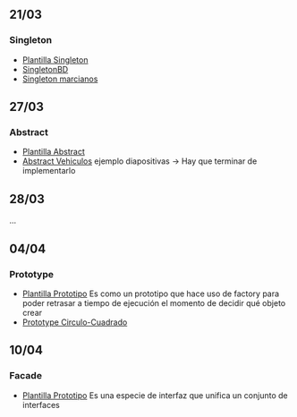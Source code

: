 ## 21/03
### Singleton
- [Plantilla Singleton](Singleton/src)
- [SingletonBD](Singleton_BD/src/singleton_bd)
- [Singleton marcianos](SingletonMarcianos/src/singletonmarcianos)

## 27/03
### Abstract
- [Plantilla Abstract](AbstractFactoryPlantilla/src)
- [Abstract Vehiculos](AbstractFactoryVehiculos) ejemplo diapositivas -> Hay que terminar de implementarlo

## 28/03
...

## 04/04
### Prototype
- [Plantilla Prototipo](Prototype/src)
Es como un prototipo que hace uso de factory para poder retrasar a tiempo de ejecución el momento de decidir qué objeto crear
- [Prototype Circulo-Cuadrado](Prototype_factory_figuras/src)

## 10/04
### Facade
- [Plantilla Prototipo](FacadePlantilla/src)
Es una especie de interfaz que unifica un conjunto de interfaces
